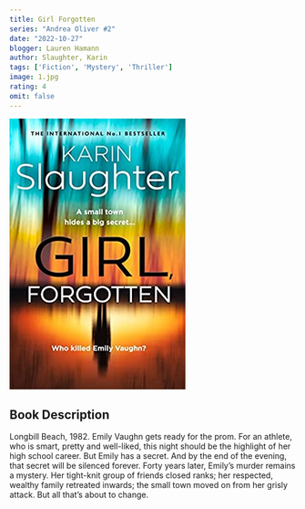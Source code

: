 ```yaml
---
title: Girl Forgotten
series: "Andrea Oliver #2"
date: "2022-10-27"
blogger: Lauren Hamann
author: Slaughter, Karin
tags: ['Fiction', 'Mystery', 'Thriller']
image: 1.jpg
rating: 4
omit: false
---
```


![Book Cover](1.jpg)

## Book Description

Longbill Beach, 1982. Emily Vaughn gets ready for the prom. For an athlete, who is smart, pretty and well-liked, this night should be the highlight of her high school career. But Emily has a secret. And by the end of the evening, that secret will be silenced forever.
Forty years later, Emily’s murder remains a mystery. Her tight-knit group of friends closed ranks; her respected, wealthy family retreated inwards; the small town moved on from her grisly attack. But all that’s about to change.
